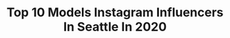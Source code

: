 ---
title: Top 10 Models Instagram Influencers In Seattle In 2020
description: >-
  Find top models Instagram influencers in Seattle in 2020. Most popular hashtags: #model #photoshoot #seattle #instagood.
platform: Instagram
profiles:
  - username: "campbellboydre"
    fullname: >-
      DiAndre Campbell
    location: "United States"
    followers: 39636
    engagement: 1743
    commentsToLikes: 0.031000
    avatar: "https://scontent-lhr8-1.cdninstagram.com/v/t51.2885-19/s320x320/79750312_1792720047528372_4544609018789756928_n.jpg?_nc_ht=scontent-lhr8-1.cdninstagram.com&_nc_ohc=Ph7pcS4eh2YAX8Ab9rY&oh=3497aff1fc4fe62c407cdb3bf08cd2a3&oe=5EB96A3C"
    verified: true
    hashtags: "#body, #training, #collegefootball, #evolvetheday"
  - username: "sydneymcmodel"
    fullname: >-
      Sydney
    location: "United States"
    followers: 10492
    engagement: 1221
    commentsToLikes: 0.035495
    avatar: "https://scontent-ams4-1.cdninstagram.com/v/t51.2885-19/s320x320/85229859_2243691522400061_9067463276605997056_n.jpg?_nc_ht=scontent-ams4-1.cdninstagram.com&_nc_ohc=pvp_Ih2puYoAX8APBgc&oh=8cb08627de863a7bcd70b5d98e45ec85&oe=5EBB2BA3"
    verified: false
    hashtags: "#fashion, #holiday, #redhead, #girlpower"
  - username: "wade_smith9"
    fullname: >-
      Wade Smith
    location: "United States"
    followers: 18611
    engagement: 716
    commentsToLikes: 0.022453
    avatar: "https://scontent-ams4-1.cdninstagram.com/v/t51.2885-19/s320x320/67900025_664529270712235_3224163835220852736_n.jpg?_nc_ht=scontent-ams4-1.cdninstagram.com&_nc_ohc=_4cqqpD2OtsAX-mO7U4&oh=b80e3e3b1da06ac347267a855901c8ae&oe=5EBBAC94"
    verified: false
    hashtags: "#malemodel, #seattlemodel, #breathe, #throwback"
  - username: "mdelay"
    fullname: >-
      Molly Delay
    location: "United States"
    followers: 2581
    engagement: 3232
    commentsToLikes: 0.018841
    avatar: "https://scontent-lhr8-1.cdninstagram.com/v/t51.2885-19/s320x320/22710980_125696078120620_2656914675370819584_n.jpg?_nc_ht=scontent-lhr8-1.cdninstagram.com&_nc_ohc=-M9sU4JAdHQAX_CLRhO&oh=631f17be1f2254d9ce3adb2926ba2767&oe=5EBCD2C3"
    verified: false
    hashtags: ""
  - username: "natali1ya"
    fullname: >-
      Natalie Kalini
    location: "United States"
    followers: 2756
    engagement: 2031
    commentsToLikes: 0.063251
    avatar: "https://scontent-lhr8-1.cdninstagram.com/v/t51.2885-19/s320x320/71528361_2144637575840282_3631462365653893120_n.jpg?_nc_ht=scontent-lhr8-1.cdninstagram.com&_nc_ohc=J_G9Hobyf-IAX-_vlsc&oh=78f5cad4f79f70cbfb5d00f1fa857f8e&oe=5EBC2867"
    verified: false
    hashtags: "#luxurystylist, #businesslady, #videogram, #christmastree"
  - username: "_ginabeck"
    fullname: >-
      Gina Beck
    location: "United States"
    followers: 10270
    engagement: 1225
    commentsToLikes: 0.077339
    avatar: "https://scontent-lhr8-1.cdninstagram.com/v/t51.2885-19/s320x320/66369327_478264529655998_2193432363478810624_n.jpg?_nc_ht=scontent-lhr8-1.cdninstagram.com&_nc_ohc=aICKsUo2xy4AX9Z6MVH&oh=9524b5aa2a29d1d6e4bd2ed9aa0fde62&oe=5EB86B63"
    verified: false
    hashtags: "#versace, #whatadaytobealive, #exposed, #beaware"
  - username: "phoebe_campbell13"
    fullname: >-
      Phoebe Noelle Campbell
    location: "United States"
    followers: 6605
    engagement: 536
    commentsToLikes: 0.035588
    avatar: "https://scontent-bos3-1.cdninstagram.com/v/t51.2885-19/s320x320/84449291_603384883558641_6253971793183244288_n.jpg?_nc_ht=scontent-bos3-1.cdninstagram.com&_nc_ohc=slklKIc2EucAX-KpZXR&oh=40cb3099dbcfe0371fdbbabaf63380d4&oe=5EBA0A47"
    verified: false
    hashtags: "#newadventures, #leap, #cruising, #teenmodel"
  - username: "thepreetsartistry"
    fullname: >-
      ThePreet’s Artistry
    location: "United States"
    followers: 6632
    engagement: 495
    commentsToLikes: 0.013910
    avatar: "https://scontent-nrt1-1.cdninstagram.com/v/t51.2885-19/s320x320/47581856_302036547324323_7298252581074108416_n.jpg?_nc_ht=scontent-nrt1-1.cdninstagram.com&_nc_ohc=5swJub-mA48AX8Omhfd&oh=b5b3d1cc10d0908435d20b0f2379d3e0&oe=5EB2CAAE"
    verified: false
    hashtags: "#shadijitters, #seattleskyline, #seattlehenna, #thepreetsartistry"
  - username: "aelflaedmodel"
    fullname: >-
      Aelflaed
    location: "United States"
    followers: 27175
    engagement: 353
    commentsToLikes: 0.018174
    avatar: "https://scontent-lhr8-1.cdninstagram.com/v/t51.2885-19/s320x320/80779469_677919662739718_8418696913083170816_n.jpg?_nc_ht=scontent-lhr8-1.cdninstagram.com&_nc_ohc=z-4NlhfovvsAX9nbFj6&oh=e5665432382a6c0584bf1674ee515c4d&oe=5EBBAD12"
    verified: false
    hashtags: "#valentines, #creepy, #monikacosplay, #monika"
  - username: "3colorfulyorkies"
    fullname: >-
      ℝ𝕪𝕝𝕖𝕖 • ℤ𝕠𝕖𝕪 • 𝕂𝕪𝕣𝕒
    location: "United States"
    followers: 22341
    engagement: 415
    commentsToLikes: 0.538599
    avatar: "https://scontent-ams4-1.cdninstagram.com/v/t51.2885-19/s320x320/44910860_358020084953270_8219609313304379392_n.jpg?_nc_ht=scontent-ams4-1.cdninstagram.com&_nc_ohc=mTLYht3EHSwAX_EBk-s&oh=7fd7c8022eeb5091338a64740ad4b279&oe=5EBB0824"
    verified: false
    hashtags: "#stayhomestaysafe, #ichooseyou, #bloomwhereyouareplanted, #redbow"
---